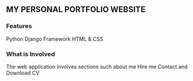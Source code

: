 ## MY PERSONAL PORTFOLIO WEBSITE

### Features
Python Django Framework 
HTML & CSS

### What is Involved
The web application involves sections such about me Hire me Contact and Download CV
